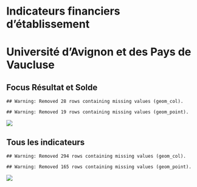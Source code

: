 Indicateurs financiers d’établissement
================

# Université d’Avignon et des Pays de Vaucluse

## Focus Résultat et Solde

    ## Warning: Removed 28 rows containing missing values (geom_col).

    ## Warning: Removed 19 rows containing missing values (geom_point).

![](université_d_avignon_et_des_pays_de_vaucluse_files/figure-gfm/etab.focus-1.png)<!-- -->

## Tous les indicateurs

    ## Warning: Removed 294 rows containing missing values (geom_col).

    ## Warning: Removed 165 rows containing missing values (geom_point).

![](université_d_avignon_et_des_pays_de_vaucluse_files/figure-gfm/etab-1.png)<!-- -->
